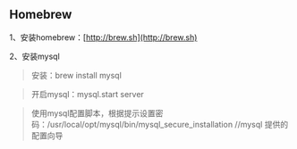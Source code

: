 ## Homebrew

1、安装homebrew：[http://brew.sh](http://brew.sh)

2、安装mysql

> 安装：brew install mysql

> 开启mysql：mysql.start server

> 使用mysql配置脚本，根据提示设置密码：/usr/local/opt/mysql/bin/mysql_secure_installation //mysql 提供的配置向导

